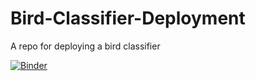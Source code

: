 # Bird-Classifier-Deployment
A repo for deploying a bird classifier


[![Binder](https://mybinder.org/badge_logo.svg)](https://mybinder.org/v2/gh/Neil-Kloper/Bird-Classifier-Deployment/HEAD?filepath=blob%2Fmain%2Fbird-classifier-deployment.ipynb)
